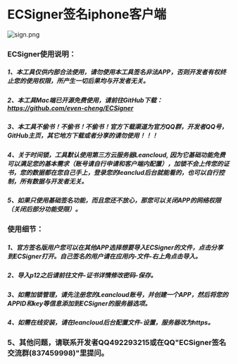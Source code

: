 # ECSigner签名iphone客户端
![ sign.png](https://github.com/even-cheng/ECSignerForiOS/blob/master/ecsigner-iOS.png)

### ECSigner使用说明：
##### 1、本工具仅供内部合法使用，请勿使用本工具签名非法APP，否则开发者有权终止您的使用权限，所产生一切后果均与开发者无关。
##### 2、本工具Mac端已开源免费使用，请前往GitHub下载：https://github.com/even-cheng/ECSigner
##### 3、本工具不偷书！不偷书！不偷书！官方下载渠道为官方QQ群，开发者QQ号，GitHub主页，其它地方下载或者分享的请勿使用！！！
##### 4、关于时间锁，工具默认使用第三方云服务器Leancloud, 因为它基础功能免费可以满足您的基本需求（账号请自行申请和客户端内配置），加锁不会上传您的证书，您的数据都在您自己手上，登录您的leanclud后台就能看的，也可以自行控制，所有数据与开发者无关。
##### 5、如果只使用基础签名功能，而且您还不放心，那您可以关闭APP的网络权限（关闭后部分功能受限）。

### 使用细节：
##### 1、官方签名版用户您可以在其他APP选择想要导入ECSigner的文件，点击分享到ECSigner打开。自己签名的用户请在应用内-文件-右上角点击导入。
##### 2、导入p12之后请前往文件-证书详情修改密码-保存。
##### 3、如需加锁管理，请先注册您的Leancloud账号，并创建一个APP，然后将您的APPID和key等信息添加到ECSigner的服务器选项。
##### 4、如需在线安装，请在leancloud后台配置文件-设置，服务器改为https。
### 5、其他问题，请联系开发者QQ492293215或在QQ"ECSigner签名交流群(837459998)"里提问。

